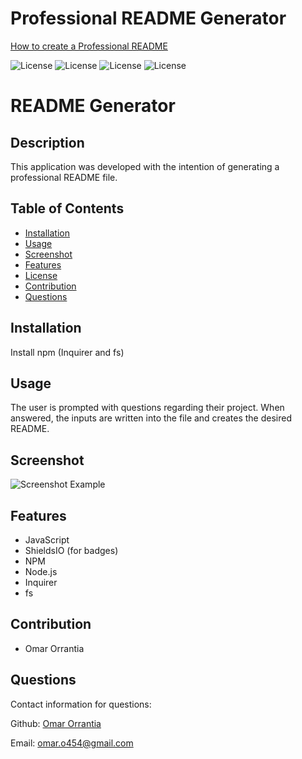 # Professional README Generator

[How to create a Professional README](https://coding-boot-camp.github.io/full-stack/github/professional-readme-guide)



![License](https://img.shields.io/static/v1?label=License&message=MIT&color=BLUE) ![License](https://img.shields.io/static/v1?label=License&message=Apache&color=BLUE) ![License](https://img.shields.io/static/v1?label=License&message=ISC&color=BLUE) ![License](https://img.shields.io/static/v1?label=License&message=OBSD&color=BLUE)

# README Generator


## Description
This application was developed with the intention of generating a professional README file. 

## Table of Contents

* [Installation](#installation)
* [Usage](#usage)
* [Screenshot](#screenshot)
* [Features](#features)
* [License](#license)
* [Contribution](#contribution)
* [Questions](#questions)


## Installation
Install npm (Inquirer and fs)

## Usage
The user is prompted with questions regarding their project. When answered, the inputs are written into the file and creates the desired README.

## Screenshot
![Screenshot Example](./images/Screen123.png)

## Features
* JavaScript
* ShieldsIO (for badges)
* NPM
* Node.js
* Inquirer
* fs

## Contribution
* Omar Orrantia


## Questions
Contact information for questions:  


Github: [Omar Orrantia](https://www.github.com/omaro454)  

Email: omar.o454@gmail.com
